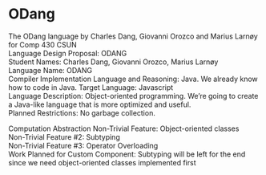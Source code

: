 # ODang
The ODang language by Charles Dang, Giovanni Orozco and Marius Larnøy for Comp 430 CSUN  
Language Design Proposal: ODANG  
Student Names: Charles Dang, Giovanni Orozco, Marius Larnøy  
Language Name: ODANG  
Compiler Implementation Language and Reasoning: Java. We already know how to code in Java.
Target Language: Javascript  
Language Description:  Object-oriented programming. We’re going to create a Java-like language that is more optimized and useful.  
Planned Restrictions: No garbage collection.  

Computation Abstraction Non-Trivial Feature: Object-oriented classes  
Non-Trivial Feature #2: Subtyping  
Non-Trivial Feature #3: Operator Overloading  
Work Planned for Custom Component: Subtyping will be left for the end since we need object-oriented classes implemented first
  
